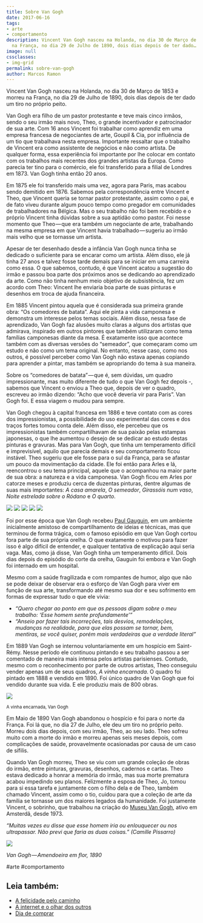 ```yaml
---
title: Sobre Van Gogh
date: 2017-06-16
tags:
- arte
- comportamento
description: Vincent Van Gogh nasceu na Holanda, no dia 30 de Março de 1853 e morreu
  na França, no dia 29 de Julho de 1890, dois dias depois de ter dado…
image: null
cssclasses:
- img-grid
permalink: sobre-van-gogh
author: Marcos Ramon
---
```

Vincent Van Gogh nasceu na Holanda, no dia 30 de Março de 1853 e morreu na França, no dia 29 de Julho de 1890, dois dias depois de ter dado um tiro no próprio peito.

Van Gogh era filho de um pastor protestante e teve mais cinco irmãos, sendo o seu irmão mais novo, Theo, o grande incentivador e patrocinador de sua arte. Com 16 anos Vincent foi trabalhar como aprendiz em uma empresa francesa de negociantes de arte, Goupil & Cia, por influência de um tio que trabalhava nesta empresa. Importante ressaltar que o trabalho de Vincent era como assistente de negócios e não como artista. De qualquer forma, essa experiência foi importante por lhe colocar em contato com os trabalhos mais recentes dos grandes artistas da Europa. Como parecia ter tino para o comércio, ele foi transferido para a filial de Londres em 1873. Van Gogh tinha então 20 anos.

Em 1875 ele foi transferido mais uma vez, agora para Paris, mas acabou sendo demitido em 1876. Sabemos pela correspondência entre Vincent e Theo, que Vincent queria se tornar pastor protestante, assim como o pai, e de fato viveu durante algum pouco tempo como pregador em comunidades de trabalhadores na Bélgica. Mas o seu trabalho não foi bem recebido e o próprio Vincent tinha dúvidas sobre a sua aptidão como pastor. Foi nesse momento que Theo — que era também um negociante de arte, trabalhando na mesma empresa em que Vincent havia trabalhado — sugeriu ao irmão mais velho que se tornasse um artista.

Apesar de ter desenhado desde a infância Van Gogh nunca tinha se dedicado o suficiente para se encarar como um artista. Além disso, ele já tinha 27 anos e talvez fosse tarde demais para se iniciar em uma carreira como essa. O que sabemos, contudo, é que Vincent acatou a sugestão do irmão e passou boa parte dos próximos anos se dedicando ao aprendizado da arte. Como não tinha nenhum meio objetivo de subsistência, fez um acordo com Theo: Vincent lhe enviaria boa parte de suas pinturas e desenhos em troca de ajuda financeira.

Em 1885 Vincent pintou aquela que é considerada sua primeira grande obra: “Os comedores de batata”. Aqui ele pinta a vida camponesa e demonstra um interesse pelos temas sociais. Além disso, nessa fase de aprendizado, Van Gogh faz alusões muito claras a alguns dos artistas que admirava, inspirado em outros pintores que também utilizaram como tema famílias camponesas diante da mesa. É exatamente isso que acontece também com as diversas versões do “semeador”, que começaram como um estudo e não como um tema original. No entanto, nesse caso, como nos outros, é possível perceber como Van Gogh não estava apenas copiando para aprender a pintar, mas também se apropriando do tema à sua maneira.

Sobre os “comedores de batata” — que é, sem dúvidas, um quadro impressionante, mas muito diferente de tudo o que Van Gogh fez depois -, sabemos que Vincent o enviou a Theo que, depois de ver o quadro, escreveu ao irmão dizendo: “Acho que você deveria vir para Paris”. Van Gogh foi. E essa viagem o mudou para sempre.

Van Gogh chegou à capital francesa em 1886 e teve contato com as cores dos impressionistas, a possibilidade do uso experimental das cores e dos traços fortes tomou conta dele. Além disso, ele percebeu que os impressionistas também compartilhavam de sua paixão pelas estampas japonesas, o que lhe aumentou o desejo de se dedicar ao estudo destas pinturas e gravuras. Mas para Van Gogh, que tinha um temperamento difícil e imprevisível, aquilo que parecia demais e seu comportamento ficou instável. Theo sugeriu que ele fosse para o sul da França, para se afastar um pouco da movimentação da cidade. Ele foi então para Arles e lá, reencontrou o seu tema principal, aquele que o acompanhou na maior parte de sua obra: a natureza e a vida camponesa. Van Gogh ficou em Arles por catorze meses e produziu cerca de duzentas pinturas, dentre algumas de suas mais importantes: _A casa amarela_, _O semeador_, _Girassóis num vaso_, _Noite estrelada sobre o Ródano_ e _O quarto_.

<img src="/assets/img/sobre-van gogh-medium-1.jpeg">
<img src="/assets/img/sobre-van gogh-medium-2.jpeg">

<img src="/assets/img/sobre-van gogh-medium-3.jpeg">

<img src="/assets/img/sobre-van gogh-medium-4.jpeg">
<img src="/assets/img/sobre-van gogh-medium-5.jpeg">

Foi por esse época que Van Gogh recebeu [Paul Gauguin](https://g.co/kgs/Tqc2ow), em um ambiente inicialmente amistoso de compartilhamento de ideias e técnicas, mas que terminou de forma trágica, com o famoso episódio em que Van Gogh cortou fora parte de sua própria orelha. O que exatamente o motivou para fazer isso é algo difícil de entender, e qualquer tentativa de explicação aqui seria vaga. Mas, como já disse, Van Gogh tinha um temperamento difícil. Dois dias depois do episódio do corte da orelha, Gauguin foi embora e Van Gogh foi internado em um hospital.

Mesmo com a saúde fragilizada e com rompantes de humor, algo que não se pode deixar de observar era o esforço de Van Gogh para viver em função de sua arte, transformando até mesmo sua dor e seu sofrimento em formas de expressar tudo o que ele vivia:

- _“Quero chegar ao ponto em que as pessoas digam sobre o meu trabalho: ‘Esse homem sente profundamente’”_
- _“Anseio por fazer tais incorreções, tais desvios, remodelações, mudanças na realidade, para que elas possam se tornar, bem, mentiras, se você quiser, porém mais verdadeiras que a verdade literal”_

Em 1889 Van Gogh se internou voluntariamente em um hospício em Saint-Rémy. Nesse período ele continuou pintando e seu trabalho passou a ser comentado de maneira mais intensa pelos artistas parisienses. Contudo, mesmo com o reconhecimento por parte de outros artistas, Theo conseguiu vender apenas um de seus quadros, _A vinha encarnada_. O quadro foi pintado em 1888 e vendido em 1890. Foi único quadro de Van Gogh que foi vendido durante sua vida. E ele produziu mais de 800 obras.

<img src="/assets/img/sobre-van gogh-medium-6.jpeg">

<small>A vinha encarnada, Van Gogh</small>

Em Maio de 1890 Van Gogh abandonou o hospício e foi para o norte da França. Foi lá que, no dia 27 de Julho, ele deu um tiro no próprio peito. Morreu dois dias depois, com seu irmão, Theo, ao seu lado. Theo sofreu muito com a morte do irmão e morreu apenas seis meses depois, com complicações de saúde, provavelmente ocasionadas por causa de um caso de sífilis.

Quando Van Gogh morreu, Theo se viu com um grande coleção de obras do irmão, entre pinturas, gravuras, desenhos, cadernos e cartas. Theo estava dedicado a honrar a memória do irmão, mas sua morte prematura acabou impedindo seu planos. Felizmente a esposa de Theo, Jo, tomou para si essa tarefa e juntamente com o filho dela e de Theo, também chamado Vincent, assim como o tio, cuidou para que a coleção de arte da família se tornasse um dos maiores legados da humanidade. Foi justamente Vincent, o sobrinho, que trabalhou na criação do [Museu Van Gogh](https://www.vangoghmuseum.nl/), ativo em Amsterdã, desde 1973.

_“Muitas vezes eu disse que esse homem iria ou enlouquecer ou nos ultrapassar. Não previ que faria as duas coisas.” (Camille Pissarro)_

<img src="/assets/img/sobre-van gogh-medium-7.jpeg">

_Van Gogh — Amendoeira em flor, 1890_


#arte #comportamento<div class="leia-tambem" markdown="1">
## Leia também:

- <a href="/a-felicidade-pelo-caminho">A felicidade pelo caminho</a>
- <a href="/a-internet-e-o-olhar-dos-outros">A internet e o olhar dos outros</a>
- <a href="/dia-de-comprar">Dia de comprar</a>
</div>